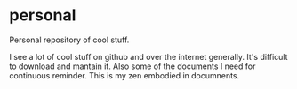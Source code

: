 # personal
Personal repository of cool stuff.

I see a lot of cool stuff on github and over the internet generally. It's difficult to download and mantain it. Also some of the documents I need for continuous reminder. This is my zen embodied in documnents.
